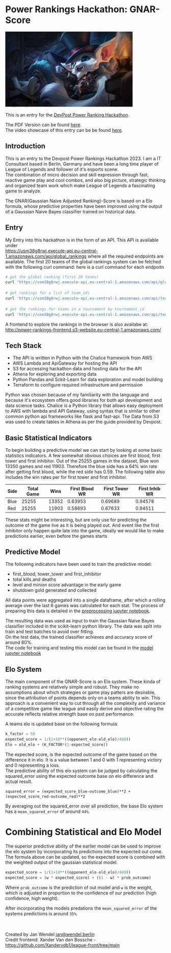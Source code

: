 # Power Rankings Hackathon: GNAR-Score
<img src="images/gentleman_gnar.webp" alt="Gentleman Gnar" width="400"/>

This is an entry for the [DevPost Power Ranking Hackathon](https://lolglobalpowerrankings.devpost.com/).

The PDF Version can be found [here](README.pdf).  
The video showcase of this entry can be be found [here](youtube.com).
## Introduction

This is an entry to the Devpost Power Rankings Hackathon 2023. I am a IT Consultant based in Berlin, Germany and have been a long time player of League of Legends and follower of it's esports scene.  
The combination of micro decision and skill expression through fast, reactive game play and cool combos, and also big picture, strategic thinking and organized team work which make League of Legends a fascinating game to analyze.

The GNAR(Gaussian Naive Adjusted Ranking)-Score is based on a Elo formula, whose predictive properties have been 
improved using the output of a Gaussian Naive Bayes classifier trained on historical data.

<div class="page"/>

## Entry
My Entry into this hackathon is in the form of an API. This API is available under  
https://usm38g8rwj.execute-api.eu-central-1.amazonaws.com/api/global_rankings
where all the required endpoints are available. 
The first 20 teams of the global rankings system can be fetched with the following curl command:
here is a curl command for each endpoitn
```bash
# get the global ranking (first 20 teams)
curl 'https://usm38g8rwj.execute-api.eu-central-1.amazonaws.com/api/global_rankings?number_of_teams=20'

# get rankings for a list of team_ids
curl 'https://usm38g8rwj.execute-api.eu-central-1.amazonaws.com/api/team_rankings?team_ids=98767991926151025,107563714667537640,98767991853197861,100205573495116443'

# get the rankings for teams in a tournament by tournament_id
curl 'https://usm38g8rwj.execute-api.eu-central-1.amazonaws.com/api/tournament_rankings/110733838935136200'
```  

A frontend to explore the rankings in the browser is also availabe at:  
http://power-rankings-frontend.s3-website.eu-central-1.amazonaws.com/


## Tech Stack
- The API is written in Python with the Chalice framework from AWS
- AWS Lambda and ApiGateway for hosting the API
- S3 for accessing hackathon data and hosting data for the API
- Athena for exploring and exporting data
- Python Pandas and Sckit-Learn for data exploration and model building
- Terraform to configure required infrastructure and permission


Python was chosen because of my familiarity with the language and because it's ecosystem offers good libraries for both api development and data science tasks.
Chalice is a Python library that allows easy deployment to AWS with lambda and API Gateway, using syntax that is similar to other common python api frameworks like flask and fast-api.
The Data from S3 was used to create tables in Athena as per the guide provided by Devpost.

<div class="page"/>

## Basic Statistical Indicators

To begin building a predictive model we can start by looking at some basic statistics indicators. A few somewhat obvious choices are first blood, first tower and first inhibitor.
Out of the 25255 games in the dataset, Blue won 13350 games and red 11903. Therefore the blue side has a 64% win rate after getting first blood,
while the red side has 0.59.
The following table also includes the win rates per for first tower and first inhibitor.

| Side | Total Game | Wins  | First Blood WR | First Tower WR | First Inhib WR |
|------|------------|-------|----------------|----------------|----------------|
| Blue | 25255      | 13352 |    0.63953     | 0.69689        | 0.94578        |
| Red  | 25255      | 11903 |    0.58693     | 0.67633        | 0.94511        |

These stats might be interesting, but are only use for predicting the outcome of the game live as it is being played out. And event like the first inhibitor only happen  quite late into the game, ideally we would like to make predictions earlier, even before the games starts

## Predictive Model

The following indicators have been used to train the predictive model:
- first_blood, tower_tower and first_inhibitor
- total kills and deaths
- level and minion score advantage in the early game
- shutdown gold generated and collected

All data points were aggregated into a single dataframe, after which a rolling average over the last 6 games was calculated for each stat. 
The process of preparing this data is detailed in the [preprocessing jupyter notebook](preprocessing.ipynb).

The resulting data was used as input to train the Gaussian Naive Bayes classifier included in the scikit-learn python library. The data was split into train and test batches to avoid over fitting.  
On the test data, the trained classifier achieves and accuracy score of around 80%.  
The code for training and testing this model can be found in the [model jupyter notebook](model.ipynb)

<div class="page"/>

## Elo System

The main component of the GNAR-Score is an Elo system. These kinda of ranking systems are relatively simple and robust. They make no assumptions about which strategies or game play patters are desirable, since the attribution of points depends only on a teams ability to win. This approach is a convenient way to cut through all the complexity and variance of a competitive game like league and easily derive and objective rating the accurate reflects relative strength base on past performance.  

A teams elo is updated base on the following formula:
```python
k_factor = 50
expected_score = 1/(1+10**((opponent_elo-old_elo)/480))
Elo = old_elo + (K_FACTOR*(1-expected_score))
```
The expected score, is the expected outcome of the game based on the difference it in elo. It is a value between 1 and 0 with 1 representing victory and 0 representing a loss.  
The predictive ability of this elo system can be judged by calculating the squared_error using the expected outcome base on elo difference and actual result.
```
squared_error = (expected_score_blue-outcome_blue)**2 + (expected_score_red-outcome_red)**2
```
By averaging out the squared_error over all prediction, the base Elo system has a `mean_squared_error` of around `44%`.


# Combining Statistical and Elo Model
The superior predictive ability of the earlier model can be used to improve the elo system by incorporating its predictions into the expected out come.
The formula above can be updated, so the expected score is combined with the weighted output of the gaussian statistical model.

```py
expected_score = 1/(1+10**((opponent_elo-old_elo)/480))
expected_score = (w * expected_score) + ((1 - w) * prob_outcome)
```
Where `prob_outcome` is the prediction of out model and `w` is the weight, which is adjusted in proportion to the confidence of our prediction (high confidence, high weight).  

After incorporating the models predations the `mean_squared_error` of the systems predictions is around `35%`.


<br></br>
Created by Jan Wendel jan@wendel.berlin  
Credit frontend: Xander Van den Bossche - https://github.com/Xandervdb1/league-front/tree/main